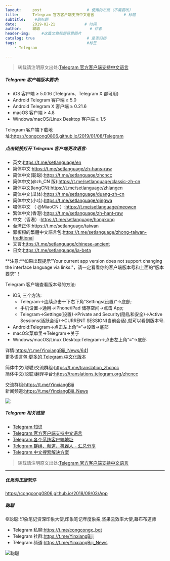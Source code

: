 ```yaml
---
layout:     post                    # 使用的布局（不需要改）
title:      Telegram 官方客户端支持中文语言             # 标题 
subtitle:    #副标题
date:       2019-02-21             # 时间
author:     聪聪                      # 作者
header-img:     #这篇文章标题背景图片
catalog: true                       # 是否归档
tags:                               #标签
    - Telegram

---
```

> 转载请注明原文出处:[Telegram 官方客户端支持中文语言](https://congcong0806.github.io/2019/02/21/Telegram)

##### Telegram 客户端版本要求:
* iOS 客户端 ≥ 5.0.16 (Telegram、Telegram X 都可用)
* Android Telegram 客户端 ≥ 5.0
* Android Telegram X 客户端 ≥ 0.21.6
* macOS 客户端 ≥ 4.8
* Windows/macOS/Linux Desktop 客户端 ≥ 1.5

Telegram 客户端下载地址:<https://congcong0806.github.io/2019/01/08/Telegram>

##### 点击链接打开 Telegram 客户端更改语言:

* 英文:<https://t.me/setlanguage/en>
* 简体中文:<https://t.me/setlanguage/zh-hans-raw>
* 简体中文(聪聪):<https://t.me/setlanguage/zhcncc>
* 简体中文(@zh_CN 版):<https://t.me/setlanguage/classic-zh-cn>
* 简体中文(langCN):<https://t.me/setlanguage/zhlangcn>
* 简体中文(瓜体):<https://t.me/setlanguage/duang-zh-cn>
* 简体中文(小哇):<https://t.me/setlanguage/qingwa>
* 喵体中文 （ @MiaoCN ）:<https://t.me/setlanguage/meowcn>
* 繁体中文(香港):<https://t.me/setlanguage/zh-hant-raw>
* 中文（香港）:<https://t.me/setlanguage/hongkong>
* 台湾正体:<https://t.me/setlanguage/taiwan>
* 郭桓桓的繁體中文語言包:<https://t.me/setlanguage/zhong-taiwan-traditional>
* 文言:<https://t.me/setlanguage/chinese-ancient>
* 日文:<https://t.me/setlanguage/ja-beta>

**注意:**如果出现提示"Your current app version does not support changing the interface language via links."，请一定看看你的客户端版本号和上面的“版本要求”！

Telegram 客户端查看版本号的方法:
* iOS, 三个方法:
	* Telegram→连续点击十下右下角"Settings(设置)"→底部;
	* 手机设置→通用→iPhone/iPad 储存空间→点击 App;
	* Telegram→Settings(设置)→Private and Security(隐私和安全)→Active Sessions(活跃会话)→CURRENT SESSION(当前会话),就可以看到版本号.
* Android:Telegram→点击左上角“≡”→设置→底部
* macOS:菜单里→Telegram→关于
* Windows/macOS/Linux Desktop:Telegram→点击左上角“≡”→底部

详情:<https://t.me/YinxiangBiji_News/641><br>
更多语言包:[更多的 Telegram 中文化版本](https://telegra.ph/%E6%9B%B4%E5%A4%9A%E7%9A%84-Telegram-%E4%B8%AD%E6%96%87%E5%8C%96%E7%89%88%E6%9C%AC-02-02)

简体中文(聪聪)交流群组:<https://t.me/translation_zhcncc><br>
简体中文(聪聪)翻译平台:<https://translations.telegram.org/zhcncc><br>

交流群组:<https://t.me/YinxiangBiji><br>
新闻频道:<https://t.me/YinxiangBiji_News>

![](https://i.v2ex.co/MRCsTvSz.jpeg)

##### Telegram 相关链接
* [Telegram 知识](https://congcong0806.github.io/2019/04/11/Telegram)
* [Telegram 官方客户端支持中文语言](https://congcong0806.github.io/2019/02/21/Telegram)
* [Telegram 各个系统客户端地址](https://congcong0806.github.io/2019/01/08/Telegram)
* [Telegram 群组、频道、机器人 - 汇总分享](https://congcong0806.github.io/2018/04/24/Telegram)
* [Telegram 中文搜索解决方案](https://congcong0806.github.io/2019/11/04/TelegramSearch)

> 转载请注明原文出处:[Telegram 官方客户端支持中文语言](https://congcong0806.github.io/2019/02/21/Telegram)

- - - -

##### 优秀的正版软件
<https://congcong0806.github.io/2018/09/03/App>

##### 聪聪
&copy;聪聪:印象笔记资深印象大使,印象笔记年度象亲,坚果云效率大使,幕布布道师

* Telegram 私聊:<https://t.me/congcongx_bot>
* Telegram 社群:<https://t.me/YinxiangBiji>
* Telegram 频道:<https://t.me/YinxiangBiji_News>

![聪聪](https://i.v2ex.co/3wc207g5.png)